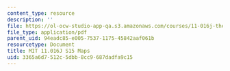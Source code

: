 ```yaml
---
content_type: resource
description: ''
file: https://ol-ocw-studio-app-qa.s3.amazonaws.com/courses/11-016j-the-once-and-future-city-spring-2015/3365a6d7512c5dbb8cc9687dadfa9c15_MIT11_016JS15_MapGuide.pdf
file_type: application/pdf
parent_uid: 94eadc85-e005-7537-1175-45842aaf061b
resourcetype: Document
title: MIT 11.016J S15 Maps
uid: 3365a6d7-512c-5dbb-8cc9-687dadfa9c15
---
```

